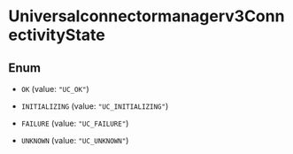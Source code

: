 

# Universalconnectormanagerv3ConnectivityState

## Enum


* `OK` (value: `"UC_OK"`)

* `INITIALIZING` (value: `"UC_INITIALIZING"`)

* `FAILURE` (value: `"UC_FAILURE"`)

* `UNKNOWN` (value: `"UC_UNKNOWN"`)




